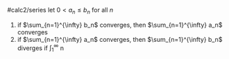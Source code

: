 #calc2/series
let $0 < a_n \leq b_n$ for all $n$
1. if $\sum_{n=1}^{\infty} b_n$ converges, then $\sum_{n=1}^{\infty} a_n$ converges
2. if $\sum_{n=1}^{\infty} a_n$ converges, then $\sum_{n=1}^{\infty} b_n$ diverges
if $\int_{1}^{\infty}$ n 